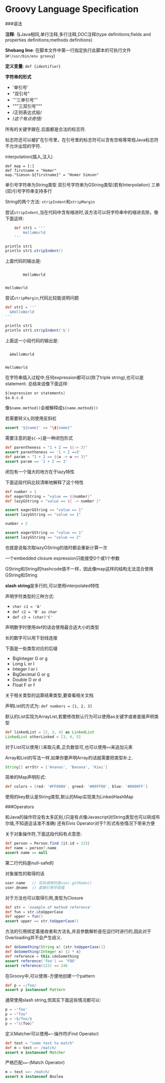 Groovy Language Specification
=============================

###语法

**注释**: 与Java相同,单行注释,多行注释,DOC注释(type definitions;fields and properties definitions;methods definitions)

**Shebang line**: 在脚本文件中第一行指定执行此脚本的可执行文件(`#!/usr/bin/env groovy`)

**定义变量**: `def {identifier}`

**字符串的形式**

*   '单引号'
*   "双引号"
*   '''三单引号'''
*   """三双引号"""
*   /正则表达式般/
*   $/这个有点奇怪/$

所有的关键字跟在.后面都是合法的标志符.

标志符还可以被扩在引号里，在引号里的标志符可以含有空格等常规Java标志符不允许出现的字符.

interpolation(插入,注入)

    def map = [:]
    def firstname = "Homer"
    map."Simson-${firstname}" = "Homer Simson"

单引号字符串为String类型
双引号字符串为GString类型(若有Interpolation)
三单(双)引号字符串支持多行

String的两个方法: `stripIndent`和`stripMargin`

尝试`stripIndent`,当在代码中含有缩进时,该方法可以将字符串中的缩进去除，像下面这样:

```groovy
    def str1 = '''
        HelloWorld
    '''

println str1
println str1.stripIndent()
```

上面代码的输出是:

```

        HelloWorld


HelloWorld

```

尝试`stripMargin`,代码比较能说明问题

```groovy
def str1 = '''
  &HelloWorld
'''

println str1
println str1.stripIndent('&')
```

上面这一小段代码的输出是:

```

  &HelloWorld


HelloWorld

```

在字符串插入过程中,任何expression都可以(除了triple string),也可以是statement. 总结来说像下面这样:

```groovy
${expression or statements}
$a.b.c.d
```

像`$name.method()`会被解释成`${name.method}()`

若需要转义`$`,则使用反斜杠

```groovy
assert '${name}' == "\${name}"
```

需要注意的是`${->}`是一种闭包形式

```groovy
def parentheness = "1 + 2 == ${-> 3}"
assert parentheness == '1 + 2 ==3'
def param = "1 + 2 == ${w -> w << 3}"
assert param == '1 + 2 == 3'
```

闭包有一个强大的地方在于lazy特性

下面这段代码比较清晰地解释了这个特性

```groovy
def number = 1
def eagerGString = "value == ${number}"
def lazyGString = "value == ${ -> number }"

assert eagerGString == "value == 1"
assert lazyGString == "value == 1"

number = 2

assert eagerGString == "value == 1"
assert lazyGString == "value == 2"
```

也就是说每次取lazyGString的值时都会重新计算一次

一个embedded closure expression只能接受0个或1个参数

GString和String的hashcode值不一样，因此像map这样的结构无法混合使用GString和String

**slash string**是多行的,可以使用interpolated特性

声明字符类型的三种方式:

*   `char c1 = 'A'`
*   `def c2 = 'B' as char`
*   `def c3 = (char)'C'`

声明数字时使用def的话会使用最合适大小的类型

长的数字可以用下划线连接

下面是一些类型对应的后缀

*   BigInteger G or g
*   Long L or l
*   Integer I or i
*   BigDecimal  G or g
*   Double D or d
*   Float F or f

关于相关类型的运算结果类型,要查看相关文档

声明List的方式为: `def numbers = [1, 2, 3]`

默认的List实现为ArrayList,若要修改默认行为可以使用as关键字或者直接声明类型

```groovy
def linkedList = [2, 3, 4] as LinkedList
LinkedList otherLinked = [3, 4, 5]
```

对于List可以使用`[]`来取元素,正负数皆可,也可以使用`<<`来追加元素

Array和List的写法一样,如果你要声明Array的话就需要把类型补上.

```groovy
String[] arrStr = ['Ananas', 'Banana', 'Kiwi']
```

简单的Map声明形式:

```groovy
def colors = [red: '#FF0000', greed: '#00FF00', blue: '#0000FF']
```

使用的key默认是String类型,默认的Map实现类为LinkedHashMap

###Operators

和Java的操作符没有太多区别,(只是有点像Javascript对String类型也可以转成布尔值,不知道这话准不准确)
还有Elvis Operator对于?:形式有些情况下带来方便

关于对象操作符,下面这段代码有点意思:

```groovy
def person = Person.find {it.id = 123}
def name = person?.name
assert name == null
```

第二行代码是null-safe的

对象属性的取得的话

```groovy
user.name   // 实际调用的是user.getName()
user.@name  // 直接引用字段值
```

对于方法也可以取得引用,类型为Closure


```groovy
def str = 'example of method reference'
def fun = str.&toUpperCase
def upper = fun()
assert upper == str.toUpperCase()
```

方法的引用绑定着接收者和方法名,并且参数解析是在运行时进行的,因此对于Overloading并不会产生歧义.

```groovy
def doSomething(String x) {str.toUpperCase()}
def doSomething(Integer x) {2 * x}
def reference = this.&doSomething
assert reference('foo') == 'FOO'
assert reference(123) == 246
```

在Groovy中,可以使用`~`方便地创建一个pattern

```groovy
def p = ~/foo/
assert p instanceof Pattern
```

通常使用slash string,但其实下面这些情况都可以:

```groovy
p = ~'foo'
p = ~"foo"
p = ~$/foo/$
p = ~"${foo}"
```

定义Matcher可以使用`=～`操作符(Find Operator)

```groovy
def text = "some text to match"
def m = text =~ /match/
assert m instanceof Matcher
```

严格匹配`==~`(Match Operator)

```groovy
m = text ==~ /match/
assert m instanceof Boolea
```


